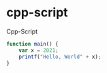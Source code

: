 # cpp-script
Cpp-Script
```javascript
function main() {
	var x = 2021;
    printf("Hello, World" + x);
}
```

